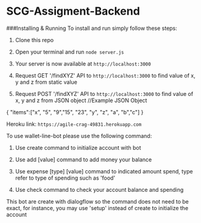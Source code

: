 # SCG-Assigment-Backend
###Installing & Running
To install and run simply follow these steps:

1)  Clone this repo

2)  Open your terminal and run `node server.js`

3)  Your server is now available at `http://localhost:3000`

4)  Request GET '/findXYZ' API to `http://localhost:3000` to find value of x, y and z from static value

5)  Request POST '/findXYZ' API to `http://localhost:3000` to find value of x, y and z from JSON object
//Example JSON Object

{
"items":["x", "5", "9","15", "23", "y", "z", "a", "b","c"]
}

Heroku link: `https://agile-crag-49831.herokuapp.com`


To use wallet-line-bot please use the following command:

1)  Use create command to initialize account with bot

2)  Use add [value] command to add money your balance

3)  Use expense [type] [value] command to indicated amount spend, type refer to type of spending such as 'food'

4)  Use check command to check your account balance and spending

This bot are create with dialogflow so the command does not need to be exact, for instance, you may use 'setup' instead of create to initialize the account